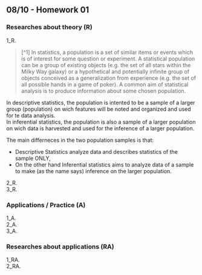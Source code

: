 ## 08/10 - Homework 01

### Researches about theory (R)
  1_R.  
> [^1] In statistics, a population is a set of similar items or events which is of interest for some question or experiment. A statistical population can be a group of existing objects (e.g. the set of all stars within the Milky Way galaxy) or a hypothetical and potentially infinite group of objects conceived as a generalization from experience (e.g. the set of all possible hands in a game of poker). A common aim of statistical analysis is to produce information about some chosen population.  

In descriptive statistics, the population is intented to be a sample of a larger group (population) on wich features will be noted and organized and used for te data analysis.  
In inferential statistics, the population is also a sample of a larger population on wich data is harvested and used for the inference of a larger population.  

The main differneces in the two population samples is that:  
  - Descriptive Statistics analyze data and describes statistics of the sample ONLY,  
  - On the other hand Inferential statistics aims to analyze data of a sample to make (as the name says) inference on the larger population.  
  
  2_R.  
  3_R.  

### Applications / Practice (A)
  1_A.  
  2_A.  
  3_A.  

### Researches about applications (RA)
  1_RA.  
  2_RA.  
